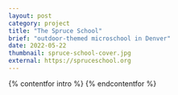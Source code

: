 ```yaml
---
layout: post
category: project
title: "The Spruce School"
brief: "outdoor-themed microschool in Denver"
date: 2022-05-22
thumbnail: spruce-school-cover.jpg
external: https://spruceschool.org
---
```


{% contentfor intro %}
{% endcontentfor %}
